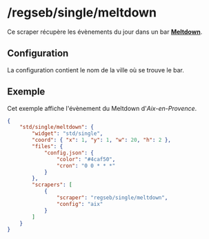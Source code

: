 # /regseb/single/meltdown

Ce scraper récupère les évènements du jour dans un bar
**[Meltdown](//www.meltdown.bar/)**.

## Configuration

La configuration contient le nom de la ville où se trouve le bar.

## Exemple

Cet exemple affiche l'évènement du Meltdown d'*Aix-en-Provence*.

```JSON
{
    "std/single/meltdown": {
        "widget": "std/single",
        "coord": { "x": 1, "y": 1, "w": 20, "h": 2 },
        "files": {
            "config.json": {
                "color": "#4caf50",
                "cron": "0 0 * * *"
            }
        },
        "scrapers": [
            {
                "scraper": "regseb/single/meltdown",
                "config": "aix"
            }
        ]
    }
}
```
